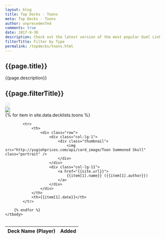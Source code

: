 ```yaml
---
layout: blog
title: Top Decks - Toons
meta: Top Decks - Toons
author: unpreceden7ed
comments: true
date: 2017-9-30
description: Check out the latest version of the most popular Duel Links decklists.
filterTitle: Filter by Type    
permalink: /topdecks/toons.html
---
```


## {{page.title}}

<p class="text-muted"> {{page.description}} </p>

## {{page.filterTitle}}

<div class="row" id="filterTypeRow">
    <div class="col-lg-1">
        <a href="{{sire.url}}/topdecks.html">
            <div class="thumbnail" style="opacity: 0.25;">
                <img src="http://yugiohprices.com/api/card_image/Toon Summoned Skull" class="portrait" />  
            </div>
        </a>   
    </div>
    <div class="col-lg-1">
        <a href="{{sire.url}}/topdecks/toons3SD.html">
            <div class="thumbnail">
                <img src="http://yugiohprices.com/api/card_image/Toon Barrel Dragon" class="portrait" />  
            </div>
        </a>
    </div>
    <div class="col-lg-10"></div>
</div>

<table class="table" style="margin-top: 2rem;" id="topDeckTable">
    <thead>
        <tr>
            <th>Deck Name (Player)</th>
            <th>Added</th>
        </tr>
    </thead>
    <tbody>
        {% for item in site.data.decklists.toons %}

            <tr>
                <th>
                    <div class="row">
                        <div class="col-lg-1">
                            <div class="thumbnail">
                                <img src="http://yugiohprices.com/api/card_image/Toon Summoned Skull" class="portrait" />  
                            </div>
                        </div>
                        <div class="col-lg-11">
                            <a href="{{site.url}}">
                                {{item[1].name}} ({{item[1].author}})
                            </a>    
                        </div>
                    </div>
                </th>
                <th>{{item[1].date}}</th>
            </tr>

        {% endfor %}
    </tbody>
</table>
